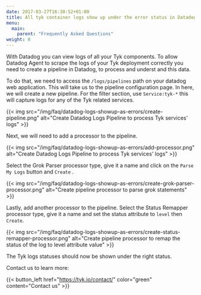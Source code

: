 ```yaml
---
date: 2017-03-27T16:30:52+01:00
title: All tyk container logs show up under the error status in Datadog logs
menu:
  main:
    parent: "Frequently Asked Questions"
weight: 0
---
```


With Datadog you can view logs of all your Tyk components.
To allow Datadog Agent to scrape the logs of your Tyk deployment correctly you need to create a pipeline in Datadog, to process and underst and this data.

To do that, we need to access the `/logs/pipelines` path on your datadog web application.
This will take us to the pipeline configuration page.
In here, we will create a new pipeline.
For the filter section, use `Service:tyk-*` this will capture logs for any of the Tyk related services.

{{< img src="/img/faq/datadog-logs-showup-as-errors/create-pipeline.png" alt="Create Datadog Logs Pipeline to process Tyk services' logs" >}}

Next, we will need to add a processor to the pipeline.

{{< img src="/img/faq/datadog-logs-showup-as-errors/add-processor.png" alt="Create Datadog Logs Pipeline to process Tyk services' logs" >}}

Select the Grok Parser processor type, give it a name and click on the `Parse My Logs` button and `Create` .

{{< img src="/img/faq/datadog-logs-showup-as-errors/create-grok-parser-processor.png" alt="Create pipeline processor to parse grok statements" >}}

Lastly, add another processor to the pipeline. Select the Status Remapper processor type, give it a name and set the status attribute to `level` then `Create`.

{{< img src="/img/faq/datadog-logs-showup-as-errors/create-status-remapper-processor.png" alt="Create pipeline processor to remap the status of the log to level attribute value" >}}

The Tyk logs statuses should now be shown under the right status.

Contact us to learn more:

{{< button_left href="https://tyk.io/contact/" color="green" content="Contact us" >}}
